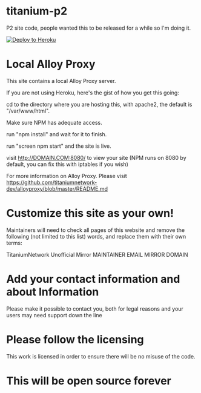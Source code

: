 # titanium-p2
P2 site code, people wanted this to be released for a while so I'm doing it.

[![Deploy to Heroku](https://www.herokucdn.com/deploy/button.svg)](https://heroku.com/deploy?template=https://github.com/M4LWAREE/titanium-p2)

# Local Alloy Proxy

This site contains a local Alloy Proxy server.

If you are not using Heroku, here's the gist of how you get this going:

cd to the directory where you are hosting this, with apache2, the default is "/var/www/html".

Make sure NPM has adequate access.

run "npm install" and wait for it to finish.

run "screen npm start" and the site is live.

visit http://DOMAIN.COM:8080/ to view your site (NPM runs on 8080 by default, you can fix this with iptables if you wish)

For more information on Alloy Proxy. Please visit https://github.com/titaniumnetwork-dev/alloyproxy/blob/master/README.md

# Customize this site as your own!
Maintainers will need to check all pages of this website and remove the following (not limited to this list) words, and replace them with their own terms:

TitaniumNetwork Unofficial Mirror
MAINTAINER EMAIL
MIRROR DOMAIN

# Add your contact information and about Information
Please make it possible to contact you, both for legal reasons and your users may need support down the line

# Please follow the licensing
This work is licensed in order to ensure there will be no misuse of the code.

# This will be open source forever

